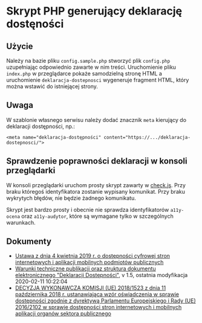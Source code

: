 # Skrypt PHP generujący deklarację dostęności

## Użycie

Należy na bazie pliku `config.sample.php` stworzyć plik `config.php` uzupełniając odpowiednio zawarte w nim treści. Uruchomienie pliku `index.php` w przeglądarce pokaże samodzielną stronę HTML a uruchomienie `deklaracja-dostepnosci` wygeneruje fragment HTML, który można wstawić do istniejącej strony.

## Uwaga

W szablonie własnego serwisu należy dodać znacznik `meta` kierujący do deklaracji dostępności, np.:

```
<meta name="deklaracja-dostępności" content="https://.../deklaracja-dostepnosci/">
```

## Sprawdzenie poprawności deklaracji w konsoli przeglądarki

W konsoli przeglądarki uruchom prosty skrypt zawarty w [check.js](check.js). Przy braku któregoś identyfikatora zostanie wypisany komunikat. Przy braku wykrytych błędów, nie będzie żadnego komunikatu.

Skrypt jest bardzo prosty i obecnie nie sprawdza identyfikatorów `a11y-ocena` oraz `a11y-audytor`, które są wymagane tylko w szczególnych warunkach.

## Dokumenty

* [Ustawa z dnia 4 kwietnia 2019 r. o dostępności cyfrowej stron internetowych i aplikacji mobilnych podmiotów publicznych](http://prawo.sejm.gov.pl/isap.nsf/DocDetails.xsp?id=WDU20190000848)
* [Warunki techniczne publikacji oraz struktura dokumentu elektronicznego "Deklaracji Dostępności"](https://mc.bip.gov.pl/objasnienia-prawne/warunki-techniczne-publikacji-oraz-struktura-dokumentu-elektronicznego-deklaracji-dostepnosci.html), v 1.5, ostatnia modyfikacja 2020-02-11 10:22:04
* [DECYZJA WYKONAWCZA KOMISJI (UE) 2018/1523 z dnia 11 października 2018 r. ustanawiająca wzór oświadczenia w sprawie dostępności zgodnie z dyrektywą Parlamentu Europejskiego i Rady (UE) 2016/2102 w sprawie dostępności stron internetowych i mobilnych aplikacji organów sektora publicznego](https://eur-lex.europa.eu/legal-content/PL/TXT/PDF/?uri=CELEX:32018D1523&from=EN)
